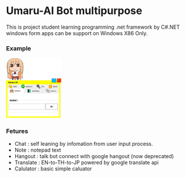 # Umaru-AI Bot multipurpose
This is project student learning programming .net framework by C#.NET windows form apps can be support on Windows X86 Only.

### Example
<img src="https://raw.githubusercontent.com/tarathep/Umaru-AI/master/ref.jpg" width="30%">

### Fetures
- Chat : self leaning by infomation from user input process.
- Note : notepad text
- Hangout : talk bot connect with google hangout (now deprecated)
- Translate : EN-to-TH-to-JP powered by google translate api
- Calulator : basic simple caluator
